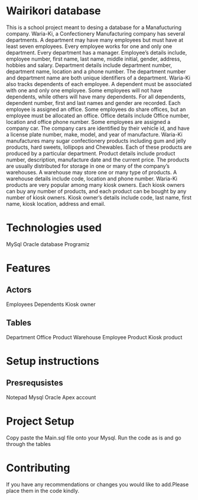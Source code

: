 # Wairikori database
This is a school project meant to desing a database for a Manafucturing company.
Waria-Ki, a Confectionery Manufacturing company has several departments. A department may have 
many employees but must have at least seven employees. Every employee works for one and only one 
department. Every department has a manager. Employee’s details include, employee number, first 
name, last name, middle initial, gender, address, hobbies and salary. Department details include 
department number, department name, location and a phone number. The department number and 
department name are both unique identifiers of a department. Waria-Ki also tracks dependents of each 
employee. A dependent must be associated with one and only one employee. Some employees will not 
have dependents, while others will have many dependents. For all dependents, dependent number, first 
and last names and gender are recorded. Each employee is assigned an office. Some employees do 
share offices, but an employee must be allocated an office. Office details include Office number, 
location and office phone number. Some employees are assigned a company car. The company cars 
are identified by their vehicle id, and have a license plate number, make, model, and year of 
manufacture. Waria-Ki manufactures many sugar confectionery products including gum and jelly 
products, hard sweets, lollipops and Chewables. Each of these products are produced by a particular 
department. Product details include product number, description, manufacture date and the current 
price. The products are usually distributed for storage in one or many of the company’s warehouses. A 
warehouse may store one or many type of products. A warehouse details include code, location and 
phone number. Waria-Ki products are very popular among many kiosk owners. Each kiosk owners can 
buy any number of products, and each product can be bought by any number of kiosk owners. Kiosk 
owner’s details include code, last name, first name, kiosk location, address and email.


# Technologies used
MySql
Oracle database
Programiz

# Features
## Actors
Employees
Dependents
Kiosk owner

## Tables
Department
Office
Product
Warehouse
Employee Product
Kiosk product


# Setup instructions
## Presrequsistes
Notepad
Mysql
Oracle Apex account

# Project Setup
Copy paste the Main.sql file onto your Mysql.
Run the code as is and go through the tables

# Contributing 
If you have any recommendations or changes you would like to add.Please place them in the code kindly.



